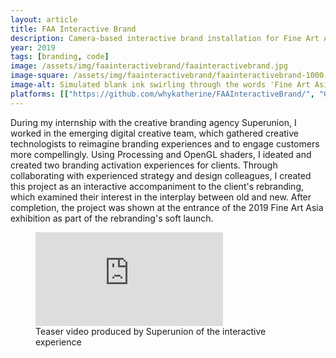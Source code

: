 ```yaml
---
layout: article
title: FAA Interactive Brand
description: Camera-based interactive brand installation for Fine Art Asia with Superunion.
year: 2019
tags: [branding, code]
image: /assets/img/faainteractivebrand/faainteractivebrand.jpg
image-square: /assets/img/faainteractivebrand/faainteractivebrand-1000.jpg
image-alt: Simulated blank ink swirling through the words 'Fine Art Asia', creating subtle layers to the typography
platforms: [["https://github.com/whykatherine/FAAInteractiveBrand/", "GitHub"], ["https://vimeo.com/364002596", "Vimeo"]]
---
```


During my internship with the creative branding agency Superunion, I worked in the emerging digital creative team, which gathered creative technologists to reimagine branding experiences and to engage customers more compellingly. Using Processing and OpenGL shaders, I ideated and created two branding activation experiences for clients. Through collaborating with experienced strategy and design colleagues, I created this project as an interactive accompaniment to the client's rebranding, which examined their interest in the interplay between old and new. After completion, the project was shown at the entrance of the 2019 Fine Art Asia exhibition as part of the rebranding's soft launch.

<figure role="group">
    <div><iframe src="https://player.vimeo.com/video/364002596?byline=0&portrait=0" frameborder="0" allow="autoplay; fullscreen" allowfullscreen></iframe></div><script src="https://player.vimeo.com/api/player.js"></script>
    <figcaption>Teaser video produced by Superunion of the interactive experience</figcaption>
</figure>